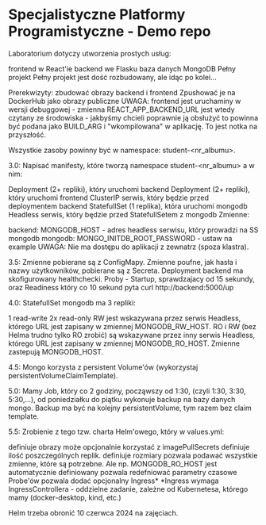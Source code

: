 # Specjalistyczne Platformy Programistyczne - Demo repo

Laboratorium dotyczy utworzenia prostych usług:

frontend w React'ie
backend we Flasku
baza danych MongoDB
Pełny projekt
Pełny projekt jest dość rozbudowany, ale idąc po kolei...

Prerekwizyty:
zbudować obrazy backend i frontend
Zpushować je na DockerHub jako obrazy publiczne
UWAGA: frontend jest uruchaminy w wersji debuggowej - zmienna REACT_APP_BACKEND_URL jest wtedy czytany ze środowiska - jakbyśmy chcieli poprawnie ją obsłużyć to powinna być podana jako BUILD_ARG i "wkompilowana" w aplikację. To jest notka na przyszłość.

Wszystkie zasoby powinny być w namespace: student-<nr_albumu>.

3.0:
Napisać manifesty, które tworzą namespace student-<nr_albumu> a w nim:

Deployment (2+ repliki), który uruchomi backend
Deployment (2+ repliki), który uruchomi frontend
ClusterIP serwis, który będzie przed deploymentem backend
StatefullSet (1 replika), która uruchomi mongodb
Headless serwis, który będzie przed StatefullSetem z mongodb
Zmienne:

backend:
MONGODB_HOST - adres headless serwisu, który prowadzi na SS mongodb
mongodb:
MONGO_INITDB_ROOT_PASSWORD - ustaw na example
UWAGA:
Nie ma dostępu do aplikacji z zewnatrz (spoza klastra).

3.5:
Zmienne pobierane są z ConfigMapy.
Zmienne poufne, jak hasła i nazwy użytkowników, pobierane są z Secreta. Deployment backend ma skofigurowany healthchecki. Proby - Startup, sprawdzajacy od 15 sekundy, oraz Readiness który co 10 sekund pyta curl http://backend:5000/up

4.0:
StatefullSet mongodb ma 3 repliki:

1 read-write
2x read-only
RW jest wskazywana przez serwis Headless, którego URL jest zapisany w zmiennej MONGODB_RW_HOST.
RO i RW (bez Helma trudno tylko RO zrobić) są wskazywane przez inny serwis Headless, którego URL jest zapisany w zmiennej MONGODB_RO_HOST.
Zmienne zastepują MONGODB_HOST.

4.5:
Mongo korzysta z persistent Volume'ów (wykorzystaj persistentVolumeClaimTemplate).

5.0:
Mamy Job, który co 2 godziny, począwszy od 1:30, (czyli 1:30, 3:30, 5:30,...), od poniedziałku do piątku wykonuje backup na bazy danych mongo. Backup ma być na kolejny persistentVolume, tym razem bez claim template.

5.5:
Zrobienie z tego tzw. charta Helm'owego, który w values.yml:

definiuje obrazy
może opcjonalnie korzystać z imagePullSecrets
definiuje ilość poszczególnych replik.
definiuje rozmiary
pozwala podawać wszystkie zmienne, które są potrzebne. Ale np. MONGODB_RO_HOST jest automatycznie definiowany
pozwala redefniować parametry czasowe Probe'ów
pozwala dodać opcjonalny Ingress*
*Ingress wymaga IngressControllera - oddzielne zadanie, zależne od Kubernetesa, którego mamy (docker-desktop, kind, etc.)

Helm trzeba obronić 10 czerwca 2024 na zajęciach.